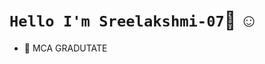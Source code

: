 # `Hello I'm Sreelakshmi-07`:wave: &#9786;
- :notebook_with_decorative_cover: MCA GRADUTATE 
<!-- - <img src="https://img.shields.io/badge/Python-3776AB?style=for-the-badge&logo=python&logoColor=white"/> -->
<!---
Sreelakshmi-07/Sreelakshmi-07 is a ✨ special ✨ repository because its `README.md` (this file) appears on your GitHub profile.
You can click the Preview link to take a look at your changes.
--->
